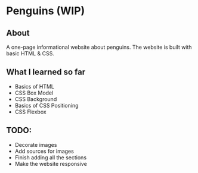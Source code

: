 # Penguins (WIP)
## About
A one-page informational website about penguins. The website is built with basic HTML & CSS. 

## What I learned so far
- Basics of HTML
- CSS Box Model
- CSS Background
- Basics of CSS Positioning
- CSS Flexbox

## TODO:
- Decorate images
- Add sources for images
- Finish adding all the sections
- Make the website responsive